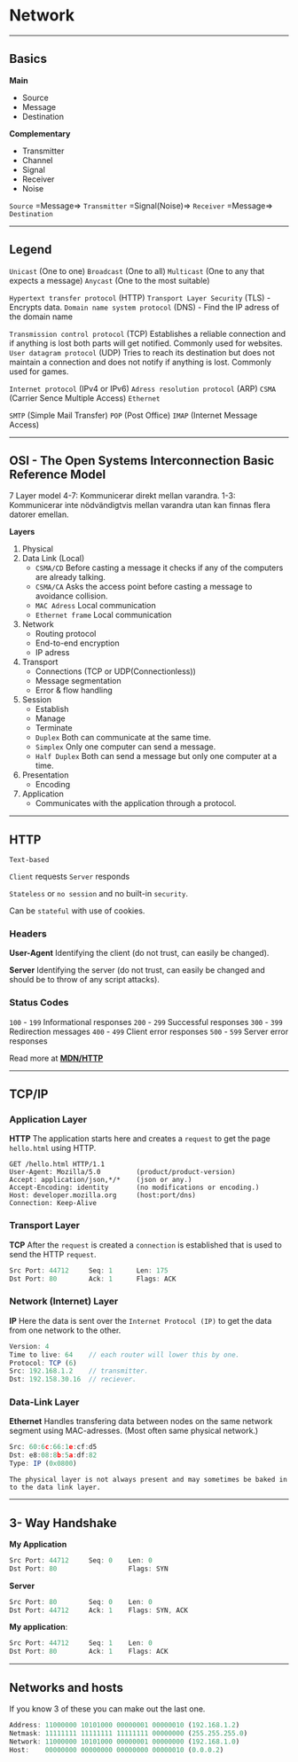 # Network

****
## Basics
**Main**
- Source
- Message
- Destination

**Complementary**
- Transmitter
- Channel
- Signal
- Receiver
- Noise

`Source` =Message=> `Transmitter` =Signal(Noise)=> `Receiver` =Message=> `Destination`

****
## Legend
`Unicast` (One to one)
`Broadcast` (One to all)
`Multicast` (One to any that expects a message)
`Anycast` (One to the most suitable)

`Hypertext transfer protocol` (HTTP)
`Transport Layer Security` (TLS) - Encrypts data.
`Domain name system protocol` (DNS) - Find the IP adress of the domain name

`Transmission control protocol` (TCP)
Establishes a reliable connection and if anything is lost both parts will get notified.
Commonly used for websites.
`User datagram protocol` (UDP)
Tries to reach its destination but does not maintain a connection and does not notify if anything is lost.
Commonly used for games.

`Internet protocol` (IPv4 or IPv6)
`Adress resolution protocol` (ARP)
`CSMA` (Carrier Sence Multiple Access)
`Ethernet`

`SMTP` (Simple Mail Transfer)
`POP` (Post Office)
`IMAP` (Internet Message Access)

****
## OSI - The Open Systems Interconnection Basic Reference Model
7 Layer model
4-7: Kommunicerar direkt mellan varandra.
1-3: Kommunicerar inte nödvändigtvis mellan varandra utan kan finnas flera datorer emellan.

**Layers**
1. Physical
2. Data Link (Local)
    - `CSMA/CD` Before casting a message it checks if any of the computers are already talking.
    - `CSMA/CA` Asks the access point before casting a message to avoidance collision.
    - `MAC Adress` Local communication
    - `Ethernet frame` Local communication
3. Network
    - Routing protocol
    - End-to-end encryption
    - IP adress
4. Transport
    - Connections (TCP or UDP(Connectionless))
    - Message segmentation
    - Error & flow handling
5. Session
    - Establish
    - Manage
    - Terminate
    - `Duplex` Both can communicate at the same time.
    - `Simplex` Only one computer can send a message.
    - `Half Duplex` Both can send a message but only one computer at a time.
6. Presentation
    - Encoding
7. Application
    - Communicates with the application through a protocol.

****
## HTTP
`Text-based`

`Client` requests
`Server` responds

`Stateless` or `no session` and no built-in `security`.

Can be `stateful` with use of cookies.

### Headers
**User-Agent**
Identifying the client (do not trust, can easily be changed).

**Server**
Identifying the server (do not trust, can easily be changed and should be to throw of any script attacks).

### Status Codes
`100` - `199` Informational responses
`200` - `299` Successful responses
`300` - `399` Redirection messages
`400` - `499` Client error responses
`500` - `599` Server error responses

Read more at **[MDN/HTTP](https://developer.mozilla.org/en-US/docs/Web/HTTP)**

****
## TCP/IP
### Application Layer
**HTTP**
The application starts here and creates a `request` to get the page `hello.html` using HTTP.

```http
GET /hello.html HTTP/1.1
User-Agent: Mozilla/5.0         (product/product-version)
Accept: application/json,*/*    (json or any.)
Accept-Encoding: identity       (no modifications or encoding.)
Host: developer.mozilla.org     (host:port/dns)
Connection: Keep-Alive
```

### Transport Layer
**TCP**
After the `request` is created a `connection` is established that is used to send the HTTP `request`.

```js
Src Port: 44712     Seq: 1      Len: 175
Dst Port: 80        Ack: 1      Flags: ACK
```

### Network (Internet) Layer
**IP**
Here the data is sent over the `Internet Protocol (IP)` to get the data from one network to the other.

```js
Version: 4
Time to live: 64    // each router will lower this by one.
Protocol: TCP (6)
Src: 192.168.1.2    // transmitter.
Dst: 192.158.30.16  // reciever.
```

### Data-Link Layer
**Ethernet**
Handles transfering data between nodes on the same network segment using MAC-adresses. (Most often same physical network.)

```js
Src: 60:6c:66:1e:cf:d5
Dst: e8:08:8b:5a:df:82
Type: IP (0x0800)
```

`The physical layer is not always present and may sometimes be baked in to the data link layer.`

****
## 3- Way Handshake
**My Application**
```js
Src Port: 44712     Seq: 0    Len: 0
Dst Port: 80                  Flags: SYN
```

**Server**
```js
Src Port: 80        Seq: 0    Len: 0
Dst Port: 44712     Ack: 1    Flags: SYN, ACK
```

**My application**:
```js
Src Port: 44712     Seq: 1    Len: 0
Dst Port: 80        Ack: 1    Flags: ACK
```

****
## Networks and hosts
If you know 3 of these you can make out the last one.
```js
Address: 11000000 10101000 00000001 00000010 (192.168.1.2)
Netmask: 11111111 11111111 11111111 00000000 (255.255.255.0)
Network: 11000000 10101000 00000001 00000000 (192.168.1.0)
Host:    00000000 00000000 00000000 00000010 (0.0.0.2)
```
